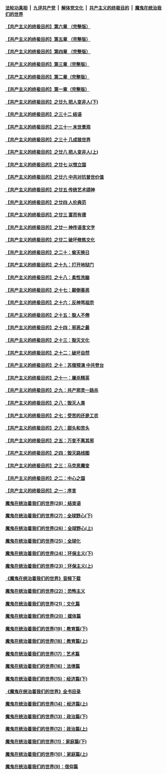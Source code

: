 ####  [法轮功真相](../../../../basic/blob/master/README.md?t=12191901) &nbsp;|&nbsp; [九评共产党](../../../../9ping.md/blob/master/README.md?t=12191901) &nbsp;|&nbsp; [解体党文化](../../../../jtdwh.md/blob/master/README.md?t=12191901)  &nbsp;|&nbsp; [共产主义的终极目的](../../../../gczydzjmd.md/blob/master/README.md?t=12191901) &nbsp;|&nbsp; [魔鬼在统治我们的世界](../../../../mgztzwmdsj.md/blob/master/README.md?t=12191901) 

#### [【共产主义的终极目的】第六章 （完整版）](../pages/nsc422/n11428913.md?t=12191901) 

#### [【共产主义的终极目的】第五章 （完整版）](../pages/nsc422/n11428912.md?t=12191901) 

#### [【共产主义的终极目的】第四章 （完整版）](../pages/nsc422/n11428907.md?t=12191901) 

#### [【共产主义的终极目的】第三章（完整版）](../pages/nsc422/n11428848.md?t=12191901) 

#### [【共产主义的终极目的】第二章（完整版）](../pages/nsc422/n11428831.md?t=12191901) 

#### [【共产主义的终极目的】第一章（完整版）](../pages/nsc422/n11417651.md?t=12191901) 

#### [【共产主义的终极目的】之廿九 把人变非人(下)](../pages/nsc422/n11344140.md?t=12191901) 

#### [【共产主义的终极目的】之三十二 结语](../pages/nsc422/n11360535.md?t=12191901) 

#### [【共产主义的终极目的】之三十一 末世景观](../pages/nsc422/n11351129.md?t=12191901) 

#### [【共产主义的终极目的】之三十 几成狼世界](../pages/nsc422/n11348280.md?t=12191901) 

#### [【共产主义的终极目的】之廿八 把人变非人(上)](../pages/nsc422/n11340492.md?t=12191901) 

#### [【共产主义的终极目的】之廿七 以恨立国](../pages/nsc422/n11336944.md?t=12191901) 

#### [【共产主义的终极目的】之廿六 中共对抗普世价值](../pages/nsc422/n11324785.md?t=12191901) 

#### [【共产主义的终极目的】之廿五 传统艺术颂神](../pages/nsc422/n11296396.md?t=12191901) 

#### [【共产主义的终极目的】之廿四 人伦典范](../pages/nsc422/n11296397.md?t=12191901) 

#### [【共产主义的终极目的】之廿三 富而有德](../pages/nsc422/n11283598.md?t=12191901) 

#### [【共产主义的终极目的】之廿一 神传语言文字](../pages/nsc422/n11263265.md?t=12191901) 

#### [【共产主义的终极目的】之廿二 破坏修炼文化](../pages/nsc422/n11245728.md?t=12191901) 

#### [【共产主义的终极目的】之二十：偷天换日](../pages/nsc422/n11238846.md?t=12191901) 

#### [【共产主义的终极目的】之十九：打开地狱门](../pages/nsc422/n11206376.md?t=12191901) 

#### [【共产主义的终极目的】之十八：柔性洗脑](../pages/nsc422/n11199994.md?t=12191901) 

#### [【共产主义的终极目的】之十七：颠倒善恶](../pages/nsc422/n11179782.md?t=12191901) 

#### [【共产主义的终极目的】之十六：反神骂祖宗](../pages/nsc422/n11166798.md?t=12191901) 

#### [【共产主义的终极目的】之十五：毁人不倦](../pages/nsc422/n11166792.md?t=12191901) 

#### [【共产主义的终极目的】之十四：邪恶之最](../pages/nsc422/n11150249.md?t=12191901) 

#### [【共产主义的终极目的】之十三：毁灭文化](../pages/nsc422/n11135227.md?t=12191901) 

#### [【共产主义的终极目的】之十二：破坏自然](../pages/nsc422/n11135214.md?t=12191901) 

#### [【共产主义的终极目的】之十：苏俄预演 中共登台](../pages/nsc422/n11118424.md?t=12191901) 

#### [【共产主义的终极目的】之十一：屠杀精英](../pages/nsc422/n11118442.md?t=12191901) 

#### [【共产主义的终极目的】之九：共产邪灵一路杀](../pages/nsc422/n11114139.md?t=12191901) 

#### [【共产主义的终极目的】之八：毁灭人类](../pages/nsc422/n11108503.md?t=12191901) 

#### [【共产主义的终极目的】之七：受苦的还是工农](../pages/nsc422/n11101809.md?t=12191901) 

#### [【共产主义的终极目的】之六：甜头和苦头](../pages/nsc422/n11096971.md?t=12191901) 

#### [【共产主义的终极目的】之五：万变不离其邪](../pages/nsc422/n11091285.md?t=12191901) 

#### [【共产主义的终极目的】之四：毁灭路线图](../pages/nsc422/n11086284.md?t=12191901) 

#### [【共产主义的终极目的】之三：马克思魔变](../pages/nsc422/n11061941.md?t=12191901) 

#### [【共产主义的终极目的】之二：中心之国](../pages/nsc422/n11047728.md?t=12191901) 

#### [【共产主义的终极目的】之一：序言](../pages/nsc422/n11086077.md?t=12191901) 

#### [魔鬼在统治着我们的世界(28)：结束语](../pages/nsc422/n10936246.md?t=12191901) 

#### [魔鬼在统治着我们的世界(27)：全球野心(下)](../pages/nsc422/n10928319.md?t=12191901) 

#### [魔鬼在统治着我们的世界(26)：全球野心(上)](../pages/nsc422/n10900318.md?t=12191901) 

#### [魔鬼在统治着我们的世界(25)：全球化](../pages/nsc422/n10788205.md?t=12191901) 

#### [魔鬼在统治着我们的世界(24)：环保主义(下)](../pages/nsc422/n10695307.md?t=12191901) 

#### [魔鬼在统治着我们的世界(23)：环保主义(上)](../pages/nsc422/n10688613.md?t=12191901) 

#### [《魔鬼在统治着我们的世界》音频下载](../pages/nsc422/n10635553.md?t=12191901) 

#### [魔鬼在统治着我们的世界(22)：恐怖主义](../pages/nsc422/n10614727.md?t=12191901) 

#### [魔鬼在统治着我们的世界(21)：文化篇](../pages/nsc422/n10597706.md?t=12191901) 

#### [魔鬼在统治着我们的世界(20)：媒体篇](../pages/nsc422/n10586579.md?t=12191901) 

#### [魔鬼在统治着我们的世界(19)：教育篇(下)](../pages/nsc422/n10564808.md?t=12191901) 

#### [魔鬼在统治着我们的世界(18)：教育篇(上)](../pages/nsc422/n10526970.md?t=12191901) 

#### [魔鬼在统治着我们的世界(17)：艺术篇](../pages/nsc422/n10499093.md?t=12191901) 

#### [魔鬼在统治着我们的世界(16)：法律篇](../pages/nsc422/n10485969.md?t=12191901) 

#### [魔鬼在统治着我们的世界(15)：经济篇(下)](../pages/nsc422/n10469975.md?t=12191901) 

#### [《魔鬼在统治着我们的世界》全书目录](../pages/nsc422/n10464261.md?t=12191901) 

#### [魔鬼在统治着我们的世界(14)：经济篇(上)](../pages/nsc422/n10457370.md?t=12191901) 

#### [魔鬼在统治着我们的世界(13)：政治篇(下)](../pages/nsc422/n10448270.md?t=12191901) 

#### [魔鬼在统治着我们的世界(12)：政治篇(上)](../pages/nsc422/n10444576.md?t=12191901) 

#### [魔鬼在统治着我们的世界(11)：家庭篇(下)](../pages/nsc422/n10440961.md?t=12191901) 

#### [魔鬼在统治着我们的世界(10)：家庭篇(上)](../pages/nsc422/n10435448.md?t=12191901) 

#### [魔鬼在统治着我们的世界(9)：信仰篇](../pages/nsc422/n10432159.md?t=12191901) 

